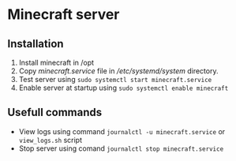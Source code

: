 # Minecraft server

## Installation

1. Install minecraft in /opt
1. Copy *minecraft.service* file in */etc/systemd/system* directory.
1. Test server using ```sudo systemctl start minecraft.service```
1. Enable server at startup using ```sudo systemctl enable minecraft```

## Usefull commands

* View logs using command ```journalctl -u minecraft.service``` or ```view_logs.sh``` script
* Stop server using comand ```journalctl stop minecraft.service```
